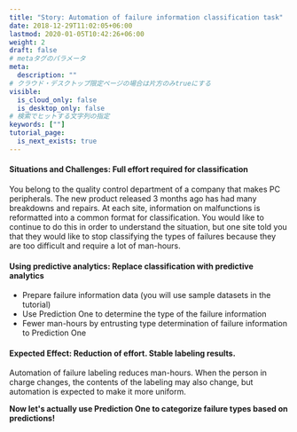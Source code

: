 ```yaml
---
title: "Story: Automation of failure information classification task"
date: 2018-12-29T11:02:05+06:00
lastmod: 2020-01-05T10:42:26+06:00
weight: 2
draft: false
# metaタグのパラメータ
meta:
  description: ""
# クラウド・デスクトップ限定ページの場合は片方のみtrueにする
visible:
  is_cloud_only: false
  is_desktop_only: false
# 検索でヒットする文字列の指定
keywords: [""]
tutorial_page:
  is_next_exists: true
---
```


#### Situations and Challenges: Full effort required for classification

You belong to the quality control department of a company that makes PC peripherals.
The new product released 3 months ago has had many breakdowns and repairs. At each site, information on malfunctions is reformatted into a common format for classification. You would like to continue to do this in order to understand the situation, but one site told you that they would like to stop classifying the types of failures because they are too difficult and require a lot of man-hours.

#### Using predictive analytics: Replace classification with predictive analytics

- Prepare failure information data (you will use sample datasets in the tutorial)
- Use Prediction One to determine the type of the failure information
- Fewer man-hours by entrusting type determination of failure information to Prediction One

#### Expected Effect: Reduction of effort. Stable labeling results.

Automation of failure labeling reduces man-hours.
When the person in charge changes, the contents of the labeling may also change, but automation is expected to make it more uniform.

**Now let's actually use Prediction One to categorize failure types based on predictions!**
